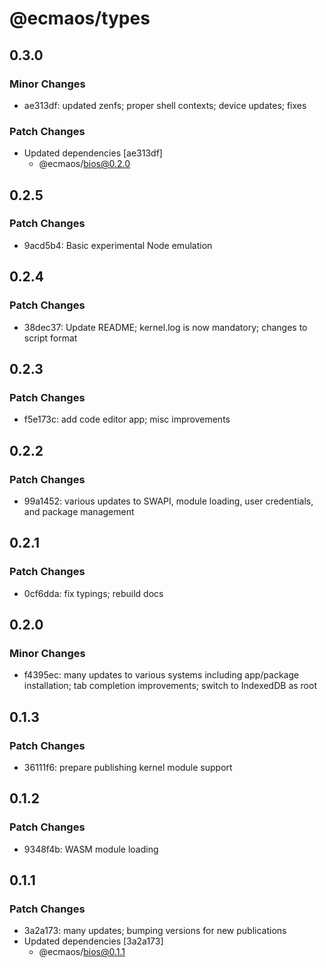 # @ecmaos/types

## 0.3.0

### Minor Changes

- ae313df: updated zenfs; proper shell contexts; device updates; fixes

### Patch Changes

- Updated dependencies [ae313df]
  - @ecmaos/bios@0.2.0

## 0.2.5

### Patch Changes

- 9acd5b4: Basic experimental Node emulation

## 0.2.4

### Patch Changes

- 38dec37: Update README; kernel.log is now mandatory; changes to script format

## 0.2.3

### Patch Changes

- f5e173c: add code editor app; misc improvements

## 0.2.2

### Patch Changes

- 99a1452: various updates to SWAPI, module loading, user credentials, and package management

## 0.2.1

### Patch Changes

- 0cf6dda: fix typings; rebuild docs

## 0.2.0

### Minor Changes

- f4395ec: many updates to various systems including app/package installation; tab completion improvements; switch to IndexedDB as root

## 0.1.3

### Patch Changes

- 36111f6: prepare publishing kernel module support

## 0.1.2

### Patch Changes

- 9348f4b: WASM module loading

## 0.1.1

### Patch Changes

- 3a2a173: many updates; bumping versions for new publications
- Updated dependencies [3a2a173]
  - @ecmaos/bios@0.1.1
